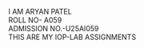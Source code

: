I AM ARYAN PATEL
<br>
ROLL NO- A059
<br>
ADMISSION NO.-U25AI059
<br>
THIS ARE MY IOP-LAB ASSIGNMENTS

